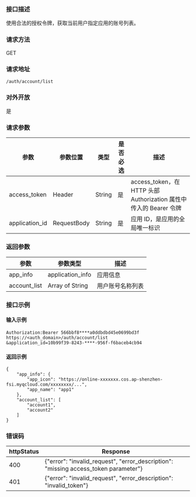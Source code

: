 ### 接口描述
使用合法的授权令牌，获取当前用户指定应用的账号列表。

### 请求方法
GET
### 请求地址
```
/auth/account/list
```
### 对外开放
是
### 请求参数
| 参数           | 参数位置    | 类型   | 是否必选 | 描述                                                         |
| -------------- | ----------- | ------ | -------- | ------------------------------------------------------------ |
| access_token   | Header      | String | 是       | access_token，在 HTTP 头部Authorization 属性中传入的 Bearer 令牌 |
| application_id | RequestBody | String | 是       | 应用 ID，是应用的全局唯一标识                                |


### 返回参数
| 参数         | 参数类型         | 描述             |
| ------------ | ---------------- | ---------------- |
| app_info     | application_info | 应用信息         |
| account_list | Array of String  | 用户账号名称列表 |

### 接口示例
#### 输入示例
```
Authorization:Bearer 566bbf8****a0ddbdbd45e0699bd3f
https://<auth_domain>/auth/account/list
&application_id=10b99f39-8243-****-956f-f6baceb4cb94
```
#### 返回示例
```
{
	"app_info": {
		"app_icon": "https://online-xxxxxxx.cos.ap-shenzhen-fsi.myqcloud.com/xxxxxxxx/...",
		"app_name": "app1"
	},
	"account_list": [
		"account1",
		"account2"
	]
}
```

### 错误码
| httpStatus | Response                                                     |
| ---------- | ------------------------------------------------------------ |
| 400        | {"error":  "invalid_request", "error_description": "missing  access_token parameter"} |
| 401        | {"error":  "invalid_request", "error_description":  "invalid_token"} |



